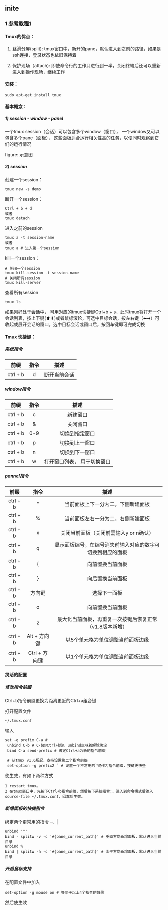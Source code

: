 ## inite

### 1 [参考教程1](http://louiszhai.github.io/2017/09/30/tmux/)

#### Tmux的优点：
   
   1) 丝滑分屏(split): tmux窗口中，新开的pane，默认进入到之前的路径，如果是ssh连接，登录状态也依旧保持着
   
   2) 保护现场（attach):  即使命令行的工作只进行到一半，关闭终端后还可以重新进入到操作现场，继续工作
  
#### 安装：
```
sudo apt-get install tmux
```

 #### 基本概念：
 
 ##### 1) session - window - panel
 一个tmux session（会话）可以包含多个window（窗口）， 一个window又可以包含多个pane（面板）， 这些面板适合运行相关性高的任务，以便同时观察到它们的运行情况
 
 figure: 示意图
 
  ##### 2) session
 
   创建一个session： 
   ```
   tmux new -s demo
   ```
   
   断开一个session：
   ```
   Ctrl + b + d
   或者
   tmux detach 
   ```
 
   进入之前的session
   ```
   tmux a -t session-name
   或者
   tmux a # 进入第一个session
   ```
   
   kill一个session：
   ```
   # 关闭一个session
   tmux kill-session -t session-name
   # 关闭所有session
   tmux kill-server
   ```
   
   查看所有session
   ```
   tmux ls
   ```
   如果刚好处于会话中， 可用对应的tmux快捷键Ctrl+b + s，此时tmux将打开一个会话列表，按上下键(⬆︎⬇︎)或者鼠标滚轮，可选中目标会话，按左右键（⬅︎➜）可收起或展开会话的窗口，选中目标会话或窗口后，按回车键即可完成切换
   
#### Tmux 快捷键：

##### 系统指令
| 前缀  | 指令 | 描述 | 
| :---:  | :---:  | :---:  |
| ctrl + b  | d | 断开当前会话 |


##### window指令
| 前缀  | 指令 | 描述 | 
| :---:  | :---:  | :---:  |
| ctrl + b  | c | 新建窗口 |
| ctrl + b  | & | 关闭窗口 |
| ctrl + b  | 0-9 | 切换到指定窗口 |
| ctrl + b  | p | 切换到上一窗口 |
| ctrl + b  | n | 切换到下一窗口 |
| ctrl + b  | w | 打开窗口列表， 用于切换窗口 |


##### pannel指令
| 前缀  | 指令 | 描述 | 
| :---:  | :---:  | :---:  |
| ctrl + b  | " | 当前面板上下一分为二，下侧新建面板 |
| ctrl + b  | % | 当前面板左右一分为二，右侧新建面板 |
| ctrl + b  | x | 关闭当前面板（关闭前需输入y or n确认） |
| ctrl + b  | q | 显示面板编号，在编号消失前输入对应的数字可切换到相应的面板 |
| ctrl + b  | { | 向前置换当前面板 |
| ctrl + b  | } | 向后置换当前面板 |
| ctrl + b  | 方向键 | 选择下一面板 |
| ctrl + b  | o | 向前置换当前面板 |
| ctrl + b  | z | 最大化当前面板，再重复一次按键后恢复正常（v1.8版本新增） |
| ctrl + b  | Alt + 方向键 | 以5个单元格为单位调整当前面板边缘 |
| ctrl + b  | Ctrl + 方向键 | 以1个单元格为单位调整当前面板边缘 |


#### 灵活的配置

##### 修改指令前缀

   Ctrl+b指令前缀更换为距离更近的Ctrl+a组合键

   打开配置文件
   ```
   ~/.tmux.conf
   ```
   输入
   ```
   set -g prefix C-a #
    unbind C-b # C-b即Ctrl+b键，unbind意味着解除绑定
    bind C-a send-prefix # 绑定Ctrl+a为新的指令前缀

    # 从tmux v1.6版起，支持设置第二个指令前缀
    set-option -g prefix2 ` # 设置一个不常用的`键作为指令前缀，按键更快些
   
   ```
   使生效，有如下两种方式
   ```
   1 restart tmux。
   2 在tmux窗口中，先按下Ctrl+b指令前缀，然后按下系统指令:，进入到命令模式后输入source-file ~/.tmux.conf，回车后生效。
   ```


##### 新增面板的快捷指令

绑定两个更常用的指令 -、|
```
unbind '"'
bind - splitw -v -c '#{pane_current_path}' # 垂直方向新增面板，默认进入当前目录
unbind %
bind | splitw -h -c '#{pane_current_path}' # 水平方向新增面板，默认进入当前目录
```


 
##### 开启鼠标支持
在配置文件中加入
```
set-option -g mouse on # 等同于以上4个指令的效果
```
然后使生效


   
   
